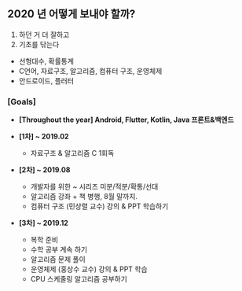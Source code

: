 ## 2020 년 어떻게 보내야 할까? 

1. 하던 거 더 잘하고
2. 기초를 닦는다 

- 선형대수, 확률통계
- C언어, 자료구조, 알고리즘, 컴퓨터 구조, 운영체제 
- 안드로이드, 플러터

### [Goals]
- **[Throughout the year] Android, Flutter, Kotlin, Java 프론트&백엔드**

- **[1차] ~ 2019.02**
	- 자료구조 & 알고리즘 C 1회독 

- **[2차] ~ 2019.08**
	- 개발자를 위한 ~ 시리즈 미분/적분/확통/선대 
	- 알고리즘 강좌 + 책 병행, 8월 말까지. 
	- 컴퓨터 구조 (민상렬 교수) 강의 & PPT 학습하기 

- **[3차] ~ 2019.12**
	- 복학 준비 
	- 수학 공부 계속 하기 
	- 알고리즘 문제 풀이
	- 운영체제 (홍상수 교수) 강의 & PPT 학습 
	- CPU 스케줄링 알고리즘 공부하기 